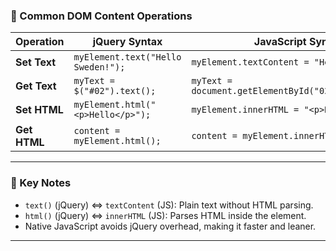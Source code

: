 ### 🔧 Common DOM Content Operations

| Operation    | jQuery Syntax                      | JavaScript Syntax                                     |
| ------------ | ---------------------------------- | ----------------------------------------------------- |
| **Set Text** | `myElement.text("Hello Sweden!");` | `myElement.textContent = "Hello Sweden!";`            |
| **Get Text** | `myText = $("#02").text();`        | `myText = document.getElementById("02").textContent;` |
| **Set HTML** | `myElement.html("<p>Hello</p>");`  | `myElement.innerHTML = "<p>Hello</p>";`               |
| **Get HTML** | `content = myElement.html();`      | `content = myElement.innerHTML;`                      |

---

### 🧠 Key Notes

* `text()` (jQuery) ⇔ `textContent` (JS): Plain text without HTML parsing.
* `html()` (jQuery) ⇔ `innerHTML` (JS): Parses HTML inside the element.
* Native JavaScript avoids jQuery overhead, making it faster and leaner.

---

